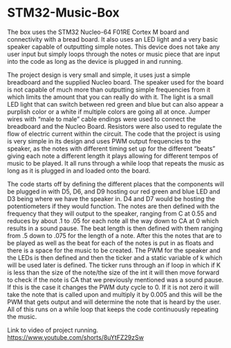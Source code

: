 # STM32-Music-Box
The box uses the STM32 Nucleo-64 F01RE Cortex M board and connectivity with a bread board.
It also uses an LED light and a very basic speaker capable of outputting simple notes.
This device does not take any user input but simply loops through the notes or music piece that are input into the code as long as the device is plugged in and running.

The project design is very small and simple, it uses just a simple breadboard and the supplied Nucleo board.
The speaker used for the board is not capable of much more than outputting simple frequencies from it which limits the amount that you can really do with it.
The light is a small LED light that can switch between red green and blue but can also appear a purplish color or a white if multiple colors are going all at once.
Jumper wires with “male to male” cable endings were used to connect the breadboard and the Nucleo Board.
Resistors were also used to regulate the flow of electric current within the circuit. 
The code that the project is using is very simple in its design and uses PWM output frequencies to the speaker,
as the notes with different timing set up for the different “beats” giving each note a different length it plays allowing for different tempos of music to be played.
It all runs through a while loop that repeats the music as long as it is plugged in and loaded onto the board. 

The code starts off by defining the different places that the components will be plugged in with D5, D6, and D9 hosting our red green and blue LED and D3 being where we have the speaker in.
D4 and D7 would be hosting the potentiometers if they would function. The notes are then defined with the frequency that they will output to the speaker,
ranging from C at 0.55 and reduces by about .1 to .05 for each note all the way down to CA at 0 which results in a sound pause.
The beat length is then defined with them ranging from .5 down to .075 for the length of a note. 
After this the notes that are to be played as well as the beat for each of the notes is put in as floats and there is a space for the music to be created.
The PWM for the speaker and the LEDs is then defined and then the ticker and a static variable of k which will be used later is defined. 
The ticker runs through an if loop in which if K is less than the size of the note/the size of the int it will then move forward to check if the note is CA that we previously mentioned was a sound pause.
If this is the case it changes the PWM duty cycle to 0. If it is not zero it will take the note that is called upon and multiply it by 0.005 and this will be the PWM that gets output and will determine the note that is heard by the user.
All of this runs on a while loop that keeps the code continuously repeating the music. 


Link to video of project running.
https://www.youtube.com/shorts/8uYtFZ29zSw
